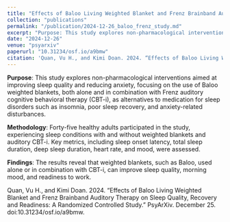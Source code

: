```yaml
---
title: "Effects of Baloo Living Weighted Blanket and Frenz Brainband Auditory Therapy on Sleep Quality, Recovery and Readiness: A Randomized Controlled Study"
collection: "publications"
permalink: "/publication/2024-12-26_baloo_frenz_study.md"
excerpt: "Purpose: This study explores non-pharmacological interventions aimed at improving sleep quality and reducing anxiety, focusing on the use of Baloo weighted blankets, both alone and in combination with Frenz auditory cognitive behavioral therapy (CBT-i), as alternatives to medication for sleep disorders such as insomnia, poor sleep recovery, and anxiety-related disturbances. Methodology: Forty-five healthy adults participated in the study, experiencing sleep conditions with and without weighted blankets and auditory CBT-i. Key metrics, including sleep onset latency, total sleep duration, deep sleep duration, heart rate, and mood, were assessed. Findings: The results reveal that weighted blankets, such as Baloo, used alone or in combination with CBT-i, can improve sleep quality, morning mood, and readiness to work."
date: "2024-12-26"
venue: "psyarxiv"
paperurl: "10.31234/osf.io/a9bmw"
citation: 'Quan, Vu H., and Kimi Doan. 2024. “Effects of Baloo Living Weighted Blanket and Frenz Brainband Auditory Therapy on Sleep Quality, Recovery and Readiness: A Randomized Controlled Study.” PsyArXiv. December 25. doi:10.31234/osf.io/a9bmw.'
---
```


**Purpose**: This study explores non-pharmacological interventions aimed at improving sleep quality and reducing anxiety, focusing on the use of Baloo weighted blankets, both alone and in combination with Frenz auditory cognitive behavioral therapy (CBT-i), as alternatives to medication for sleep disorders such as insomnia, poor sleep recovery, and anxiety-related disturbances. <br>

**Methodology**: Forty-five healthy adults participated in the study, experiencing sleep conditions with and without weighted blankets and auditory CBT-i. Key metrics, including sleep onset latency, total sleep duration, deep sleep duration, heart rate, and mood, were assessed. <br>

**Findings**: The results reveal that weighted blankets, such as Baloo, used alone or in combination with CBT-i, can improve sleep quality, morning mood, and readiness to work.

Quan, Vu H., and Kimi Doan. 2024. “Effects of Baloo Living Weighted Blanket and Frenz Brainband Auditory Therapy on Sleep Quality, Recovery and Readiness: A Randomized Controlled Study.” PsyArXiv. December 25. doi:10.31234/osf.io/a9bmw.